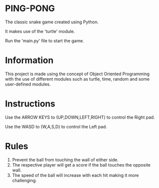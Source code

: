 # PING-PONG

The classic snake game created using Python.

It makes use of the 'turtle' module.

Run the 'main.py' file to start the game.

# Information

This project is made using the concept of Object Oriented Programming with the use of different modules such as turtle, time, random and some user-defined modules.

# Instructions

Use the ARROW KEYS to (UP,DOWN,LEFT,RIGHT) to control the Right pad.

Use the WASD to (W,A,S,D) to control the Left pad.

# Rules

1. Prevent the ball from touching the wall of either side.
2. The respective player will get a score if the ball touches the opposite wall.
3. The speed of the ball will increase with each hit making it more challenging.

